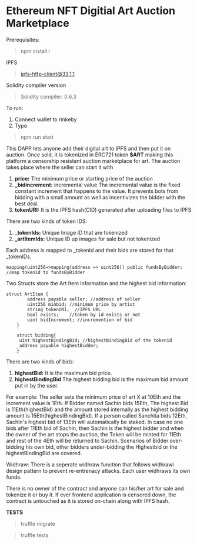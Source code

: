 # Ethereum NFT Digitial Art Auction Marketplace

Prerequisites:
>npm install i

IPFS
>ipfs-http-client@33.1.1

Solidity compiler version
>Solidity compiler: 0.6.3

To run: 
1) Connect wallet to rinkeby
2) Type
>npm run start 

This DAPP lets anyone add their digital art to IPFS and then put it on auction. Once sold, it is tokenized in ERC721 token **$ART** making this platform a censorship resistant auction marketplace for art. 
The auction takes place where the seller can start it with 
1) **price:** The minimum price or starting price of the auction 
2) **_bidincrement:** incremental value The incremental value is the fixed constant increment that happens to the value. It prevents bots from bidding with a small amount as well as incentivizes the bidder with the best deal.
3) **tokenURI:** It is the IPFS hash(CID) generated after uploading files to IPFS

There are two kinds of token IDS:
1) **_tokenIds:** Unique Image ID that are tokenized
2) **_artItemIds:** Unique ID up images for sale but not tokenized

Each address is mapped to _tokenId and their bids are stored for that _tokenIDs. 
```
mapping(uint256=>mapping(address => uint256)) public fundsByBidder; //map tokenid to fundsByBidder
```
Two Structs store the Art Item Information and the highest bid information:
``` 
struct ArtItem {
        address payable seller; //address of seller
        uint256 minbid; //minimum price by artist
        string tokenURI;  //IPFS URL
        bool exists;    //token by id exists or not
        uint bidIncrement; //incremention of bid
    }
    
    struct bidding{
     uint highestBindingBid; //highestBindingBid of the tokenid
     address payable highestBidder;
    }
```

There are two kinds of bids:
1) **highestBid:** It is the maximum bid price. 
2) **highestBindingBid** The highest bidding bid is the maximum bid amount put in by the user.

For example:
The seller sets the minimum price of art X at 10Eth and the increment value is 1Eth. If Bidder named Sachin bids 15Eth, The highest Bid is 11Eth(highestBid) and the amount stored internally as the highest bidding amount is 15Eth(highestBindingBid). 
If a person called Sanchita bids 12Eth, Sachin's highest bid of 13Eth will automatically be staked. In case no one bids after 11Eth bid of Sachin, then Sachin is the highest bidder and when the owner of the art stops the auction, the Token will be minted for 11Eth and rest of the 4Eth will be returned to Sachin. 
Scenarios of Bidder over-bidding his own bid, other bidders under-bidding the Highestbid or the highestBindingBid are covered.

Widhraw:
There is a seperate widhraw function that follows widhrawl design pattern to prevent re-entrenacy attacks. Each user widhraws its own funds. 

There is no owner of the contract and anyone can his/her art for sale and tokenize it or buy it. If ever frontend application is censored down, the contract is untouched as it is stored on-chain along with IPFS hash.

**TESTS**
>truffle migrate

>truffle tests
